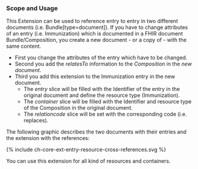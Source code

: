 ### Scope and Usage

This Extension can be used to reference entry to entry in two different documents (i.e. Bundle[type=document]).
If you have to change attributes of an entry (i.e. Immunization) which is documented in a FHIR document Bundle/Composition,
you create a new document - or a copy of - with the same content.
* First you change the attributes of the entry which have to be changed.
* Second you add the *relatesTo* information to the *Composition* in the *new document*.
* Third you add this extension to the Immunization entry in the new document. 
  * The *entry* slice will be filled with the Identifier of the entry in the original document and define the resource type (Immunization). 
  * The *container* slice will be filled with the Identifier and resource type of the Composition in the original document.
  * The *relationcode* slice will be set with the corresponding code (i.e. replaces).

The following graphic describes the two documents with their entries and the extension with the references:
<div>{% include ch-core-ext-entry-resource-cross-references.svg %}</div>

You can use this extension for all kind of resources and containers.


